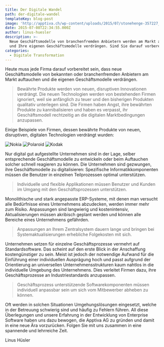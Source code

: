 ```yaml
---
title: Der Digitale Wandel
path: der-digitale-wandel
templateKey: blog-post
image: 'http://apptiva.ch/wp-content/uploads/2015/07/stonehenge-357227_1280.jpg'
date: 2015-07-08T22:34:55.000Z
author: linus-huesler
description: >-
  Neue Geschäftsmodelle von branchenfremden Anbietern werden am Markt auftauchen
  und Ihre eigenen Geschäftsmodelle verdrängen. Sind Sie darauf vorbereitet?
categories:
  - Digitale Transformation
---
```


Heute muss jede Firma darauf vorbereitet sein, dass neue Geschäftsmodelle von bekannten oder branchenfremden Anbietern am Markt auftauchen und die eigenen Geschäftsmodelle verdrängen.

> Bewährte Produkte werden von neuen, disruptiven Innovationen verdrängt.
> Die neuen Technologien werden von bestehenden Firmen ignoriert, weil sie anfänglich zu teuer und den bisherigen Produkten qualitativ unterlegen sind. Die Firmen haben Angst, ihre bewährten Produkte zu kannibalisieren und haben es verpasst, ihr Geschäftsmodell rechtzeitig an die digitalen Marktbedingungen anzupassen.

Einige Beispiele von Firmen, dessen bewährte Produkte von neuen, disruptiven, digitalen Technologien verdrängt wurden:

![Nokia](http://apptiva.ch/wp-content/uploads/2015/07/nokia-logo-300x98.jpg) ![Polaroid](http://apptiva.ch/wp-content/uploads/2015/07/polaroid-logo-300x98.png) ![Kodak](http://apptiva.ch/wp-content/uploads/2015/07/kodak-logo-300x98.png)

Nur digital gut aufgestellte Unternehmen sind in der Lage, selber entsprechende Geschäftsmodelle zu entwickeln oder beim Auftauchen solcher schnell reagieren zu können. Die Unternehmen sind gezwungen, ihre Geschäftsmodelle zu digitalisieren: Spezifische Informatikkomponenten müssen die Benutzer in einzelnen Teilprozessen optimal unterstützen.

> Individuelle und flexible Applikationen müssen Benutzer und Kunden im Umgang mit den Geschäftsprozessen unterstützen.

Monolithische und stark angepasste ERP-Systeme, mit denen man versucht alle Bedürfnisse eines Unternehmens abzudecken, werden immer mehr zum Risiko. Anpassungen sind langwierig und kostenintensiv, Aktualisierungen müssen akribisch geplant werden und können alle Bereiche eines Unternehmens gefährden.

> Anpassungen an Ihrem Zentralsystem dauern lange und bringen bei Systemaktualisierungen erhebliche Folgekosten mit sich.

Unternehmen setzen für einzelne Geschäftsprozesse vermehrt auf Standardsoftware. Das scheint auf den erste Blick in der Anschaffung kostengünstiger zu sein. Meist ist jedoch der notwendige Aufwand für die Einführung einer individuellen Ausprägung hoch und passt aufgrund der Orientierung an universellen Unternehmensstrukturen kaum nahtlos in die individuelle Umgebung des Unternehmens. Dies verleitet Firmen dazu, ihre Geschäftsprozesse an Industriestandards anzupassen.

> Geschäftsprozess unterstützende Softwarekomponenten müssen individuell anpassbar sein um sich vom Mitbewerber abheben zu können.

Oft werden in solchen Situationen Umgehungslösungen eingesetzt, welche in der Betreuung schwierig sind und häufig zu Fehlern führen.
All diese Überlegungen und unsere Erfahrung in der Entwicklung von Enterprise Software haben uns dazu bewogen, die Apptiva AG zu gründen und damit in eine neue Ära vorzurücken. Folgen Sie mit uns zusammen in eine spannende und lehrreiche Zeit.

Linus Hüsler
